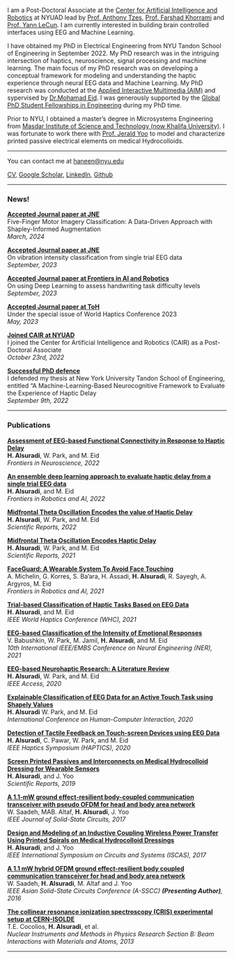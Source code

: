 I am a Post-Doctoral Associate at the [Center for Artificial Intelligence and Robotics](https://nyuad.nyu.edu/en/research/faculty-labs-and-projects/center-for-artificial-intelligence-and-robotics.html) at NYUAD lead by [Prof. Anthony Tzes](https://nyuad.nyu.edu/en/academics/divisions/engineering/faculty/anthony-tzes.html), [Prof. Farshad Khorrami](https://engineering.nyu.edu/faculty/farshad-khorrami) and [Prof. Yann LeCun](https://engineering.nyu.edu/faculty/yann-lecun). I am currently interested in building brain controlled interfaces using EEG and Machine Learning.

I have obtained my PhD in Electrical Engineering from NYU Tandon School of Engineering in September 2022. My PhD research was in the intriguing intersection of haptics, neuroscience, signal processing and machine learning. The main focus of my PhD research was on developing a conceptual framework for modeling and understanding the haptic experience through neural EEG data and Machine Learning. My PhD research was conducted at the [Applied Interactive Multimedia (AIM)](https://wp.nyu.edu/aimlab/) and sypervised by [Dr.Mohamad Eid](https://engineering.nyu.edu/faculty/mohamad-eid). I was generously supported by the [Global PhD Student Fellowships in Engineering](https://nyuad.nyu.edu/en/admissions/graduate/global-phd-student-fellowships-in-engineering.html) during my PhD time.

Prior to NYU, I obtained a master’s degree in Microsystems Engineering from [Masdar Institute of Science and Technology (now Khalifa University)](https://www.ku.ac.ae/). I was fortunate to work there with [Prof. Jerald Yoo](https://cde.nus.edu.sg/ece/staff/jerald-yoo/) to model and characterize printed passive electrical elements on medical Hydrocolloids.  

---
You can contact me at haneen@nyu.edu


<a href="https://Haneensu.github.io/cv/Haneen_CV_Jan24.pdf" target="_blank">CV</a>, [Google Scholar](https://scholar.google.com/citations?user=vqt4vMoAAAAJ&hl=en), [LinkedIn](https://www.linkedin.com/in/haneen-alsuradi-7a2335a4/), [Github](https://github.com/HaneenSu)
<!-- Remove above link if you don't want to attibute -->


---

### News!


**<a href="https://iopscience.iop.org/article/10.1088/1741-2552/ad33b3" target="_blank">Accepted Journal paper at JNE</a>**\
Five-Finger Motor Imagery Classification: A Data-Driven Approach with Shapley-Informed Augmentation\
_March, 2024_


**<a href="https://iopscience.iop.org/article/10.1088/1741-2552/acfbf9/pdf" target="_blank">Accepted Journal paper at JNE</a>**\
On vibration intensity classification from single trial EEG data\
_September, 2023_

**<a href="https://www.frontiersin.org/articles/10.3389/frobt.2023.1193388/full" target="_blank">Accepted Journal paper at Frontiers in AI and Robotics</a>**\
On using Deep Learning to assess handwriting task difficulty levels\
_September, 2023_

**<a href="https://ieeexplore.ieee.org/document/10113808" target="_blank">Accepted Journal paper at ToH</a>**\
Under the special issue of World Haptics Conference 2023\
_May, 2023_

**<a href="https://nyuad.nyu.edu/en/research/faculty-labs-and-projects/center-for-artificial-intelligence-and-robotics.html" target="_blank">Joined CAIR at NYUAD</a>**\
I joined the Center for Artificial Intelligence and Robotics (CAIR) as a Post-Doctoral Associate\
_October 23rd, 2022_

**<a href="https://aimlab-haptics.com/news/successful-phd-defense-haneen-alsuradi" target="_blank">Successful PhD defence</a>**\
I defended my thesis at New York University Tandon School of Engineering, entitled “A Machine-Learning-Based Neurocognitive Framework to Evaluate the Experience of Haptic Delay\
_September 9th, 2022_

---
### Publications

**[Assessment of EEG-based Functional Connectivity in Response to Haptic Delay](https://www.frontiersin.org/articles/10.3389/fnins.2022.961101/full)** \
**H. Alsuradi**, W. Park, and M. Eid \
_Frontiers in Neuroscience, 2022_

**[An ensemble deep learning approach to evaluate haptic delay from a
single trial EEG data](https://www.frontiersin.org/articles/10.3389/frobt.2022.1013043/full)** \
**H. Alsuradi**, and M. Eid \
_Frontiers in Robotics and AI, 2022_

**[Midfrontal Theta Oscillation Encodes the value of Haptic
Delay](https://www.nature.com/articles/s41598-022-12911-0)** \
**H. Alsuradi**, W. Park, and M. Eid \
_Scientific Reports, 2022_

**[Midfrontal Theta Oscillation Encodes Haptic Delay](https://www.nature.com/articles/s41598-021-95631-1)** \
**H. Alsuradi**, W. Park, and M. Eid \
_Scientific Reports, 2021_

**[FaceGuard: A Wearable System To Avoid Face Touching](https://www.frontiersin.org/articles/10.3389/frobt.2021.612392/full)** \
A. Michelin, G. Korres, S. Ba’ara, H. Assadi, **H. Alsuradi**, R. Sayegh, A. Argyros, M. Eid\
_Frontiers in Robotics and AI, 2021_


**[Trial-based Classification of Haptic Tasks Based on EEG Data](https://ieeexplore.ieee.org/document/9517230)** \
**H. Alsuradi**, and M. Eid \
_IEEE World Haptics Conference (WHC), 2021_

**[EEG-based Classification of the Intensity of Emotional Responses](https://ieeexplore.ieee.org/stamp/stamp.jsp?arnumber=9441371)** \
V. Babushkin, W. Park, M. Jamil, **H. Alsuradi**, and M. Eid\
_10th International IEEE/EMBS Conference on Neural Engineering (NER), 2021_


**[EEG-based Neurohaptic Research: A Literature Review](https://ieeexplore.ieee.org/stamp/stamp.jsp?tp=&arnumber=9031313)** \
**H. Alsuradi**, W. Park, and M. Eid \
_IEEE Access, 2020_

**[Explainable Classification of EEG Data for an Active Touch Task using Shapely Values](https://link.springer.com/chapter/10.1007/978-3-030-60117-1_30)** \
**H. Alsuradi** W. Park, and M. Eid \
_International Conference on Human-Computer Interaction, 2020_


**[Detection of Tactile Feedback on Touch-screen Devices using EEG Data](https://ieeexplore.ieee.org/stamp/stamp.jsp?arnumber=9086297)** \
**H. Alsuradi**, C. Pawar, W. Park, and M. Eid \
_IEEE Haptics Symposium (HAPTICS), 2020_



**[Screen Printed Passives and Interconnects on Medical Hydrocolloid Dressing for Wearable Sensors](https://www.nature.com/articles/s41598-019-53033-4)** \
**H. Alsuradi**, and J. Yoo \
_Scientific Reports, 2019_

**[A 1.1-mW ground effect-resilient body-coupled communication transceiver with pseudo OFDM for head and body area network](https://ieeexplore.ieee.org/stamp/stamp.jsp?arnumber=7971921)** \
W. Saadeh, MAB. Altaf, **H. Alsuradi**, J. Yoo\
_IEEE Journal of Solid-State Circuits, 2017_


**[Design and Modeling of an Inductive Coupling Wireless Power Transfer Using Printed Spirals on Medical Hydrocolloid Dressings](https://ieeexplore.ieee.org/stamp/stamp.jsp?arnumber=8050942)** \
**H. Alsuradi**, and J. Yoo \
_IEEE International Symposium on Circuits and Systems (ISCAS), 2017_

**[A 1.1 mW hybrid OFDM ground effect-resilient body coupled communication transceiver for head and body area network ](https://ieeexplore.ieee.org/stamp/stamp.jsp?arnumber=7844170)** \
W. Saadeh, **H. Alsuradi**, M. Altaf and J. Yoo\
_IEEE Asian Solid-State Circuits Conference (A-SSCC) **(Presenting Author)**, 2016_

**[The collinear resonance ionization spectroscopy (CRIS) experimental setup at CERN-ISOLDE](https://www.sciencedirect.com/science/article/pii/S0168583X13007088)** \
T.E. Cocolios, **H. Alsuradi**, et al.\
_Nuclear Instruments and Methods in Physics Research Section B: Beam Interactions with Materials and Atoms, 2013_


---



